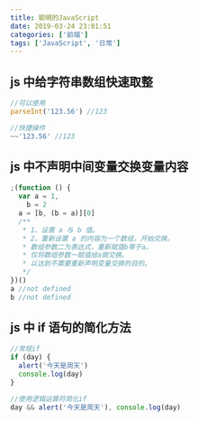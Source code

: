 ```yaml
---
title: 聪明的JavaScript
date: 2019-03-24 23:01:51
categories: ['前端']
tags: ['JavaScript', '日常']
---
```


## js 中给字符串数组快速取整

```javascript
//可以使用
parseInt('123.56') //123

//快捷操作
~~'123.56' //123
```

<!-- more -->

## js 中不声明中间变量交换变量内容

```javascript
;(function () {
  var a = 1,
    b = 2
  a = [b, (b = a)][0]
  /**
   * 1、设置 a 与 b 值。
   * 2、重新设置 a 的内容为一个数组，开始交换。
   * 数组参数二为表达式，重新赋值b等于a。
   * 仅将数组参数一赋值给a做交换。
   * 以达到不需要重新声明变量交换的目的。
   */
})()
a //not defined
b //not defined
```

## js 中 if 语句的简化方法

```javascript
//常规if
if (day) {
  alert('今天是周天')
  console.log(day)
}

//使用逻辑运算符简化if
day && alert('今天是周天'), console.log(day)
```

